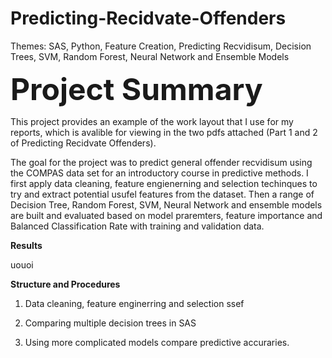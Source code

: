 # Predicting-Recidvate-Offenders

Themes: SAS, Python, Feature Creation, Predicting Recvidisum, Decision Trees, SVM, Random Forest, Neural Network and Ensemble Models

<font size="7">**Project Summary**</font>

This project provides an example of the work layout that I use for my reports, which is avalible for viewing in the two pdfs attached (Part 1 and 2 of Predicting Recidvate Offenders).

The goal for the project was to predict general offender recvidisum using the COMPAS data set for an introductory course in predictive methods. I first apply data cleaning, feature engienerning and selection techinques to try and extract potential usufel features from the dataset. Then a range of Decision Tree, Random Forest, SVM, Neural Network and ensemble models are built and evaluated based on model praremters, feature importance and Balanced Classification Rate with training and validation data. 

**Results**

uouoi

**Structure and Procedures**

 1. Data cleaning, feature enginerring and selection
    ssef
 2. Comparing multiple decision trees in SAS
     
 3. Using more complicated models compare predictive accuraries. 


